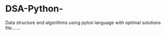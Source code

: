 # DSA-Python-
Data structure and algorithms using pyton language with optimal  solutions file.......
